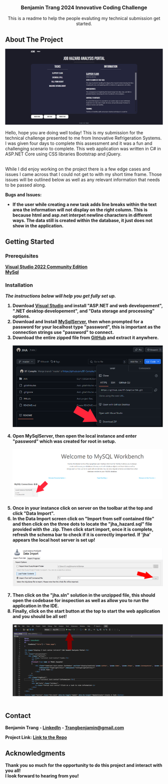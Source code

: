 <h3 align="center">Benjamin Trang 2024 Innovative Coding Challenge</h3>

  <p align="center">
    This is a readme to help the people evaluting my technical submission get started.
    <br />
</div>

<!-- ABOUT THE PROJECT -->
## About The Project

<img src="./JHA/wwwroot/images/readme/display.PNG" />

Hello, hope you are doing well today! This is my submission for the technical challenge presented to me from Innovative Refrigeration Systems.
I was given four days to complete this assessment and it was a fun and challenging scenario to complete. This web application was written in C# in ASP.NET Core
using CSS libraries Bootstrap and jQuery.

<br />
While I did enjoy working on the project there is a few edge cases and issues I came across that I could not get to with my short time frame. 
Those issues will be outlined below as well as any relevant information that needs to be passed along. 


<b>Bugs and Issues:<b>
* If the user while creating a new task adds line breaks within the text area the information will not display on the right column. This is because html and asp.net interpet newline characters in different ways.
  The data still is created within the database, it just does not show in the application.


<!-- GETTING STARTED -->
## Getting Started

### Prerequisites

<a href="https://visualstudio.microsoft.com/downloads/">Visual Studio 2022 Community Edition</a>
<br />
<a href="https://dev.mysql.com/downloads/">MySql</a>

### Installation

_The instructions below will help you get fully set up._

1. Download <a href="https://visualstudio.microsoft.com/downloads/">Visual Studio</a> and install "ASP.NET and web developement", ".NET desktop developement", and "Data storage and processing" options.
2. Download and Install <a href="https://dev.mysql.com/downloads/">MySqlServer</a>, then when prompted for a password for your localhost type "password", this is important as the connection strings use "password" to connect.
3. Download the entire zipped file from <a href="https://github.com/BT-Compile/JHA">GitHub</a> and extract it anywhere.
   <br />
   <br />
   <img src=./JHA/wwwroot/images/readme/download1.PNG />
   <br />
   <br />
4. Open MySqlServer, then open the local instance and enter "password" which was created for root in setup.
   <br />
   <br />
   <img src=./JHA/wwwroot/images/readme/SQL1.PNG />
   <br />
   <br />
5. Once in your instance click on server on the toolbar at the top and click "Data Import".
6. In the Data Import screen click on "Import from self contained file" and then click on the three dots to locate the "jha_hazard.sql" file provided with the .zip.
   Then click start import, once it is complete, refresh the schema bar to check if it is correctly imported. If 'jha' appears the local host server is set up!
   <br />
   <br />
   <img src=./JHA/wwwroot/images/readme/SQL2.PNG />
   <br />
   <br />
8. Then click on the "jha.sln" solution in the unzipped file, this should open the codebase for inspection as well as allow you to run the application in the IDE.
9. Finally, click on the start button at the top to start the web application and you should be all set!
   <br />
   <br />
   <img src=./JHA/wwwroot/images/readme/start.PNG />
   <br />
   <br />


<!-- CONTACT -->
## Contact

Benjamin Trang - [LinkedIn](https://www.linkedin.com/in/benjamin-trang/) - Trangbenjamin@gmail.com

Project Link: [Link to the Repo](https://github.com/BT-Compile/JHA)

<!-- ACKNOWLEDGMENTS -->
## Acknowledgments

Thank you so much for the opportunity to do this project and interact with you all!
<br />
I look forward to hearing from you!
